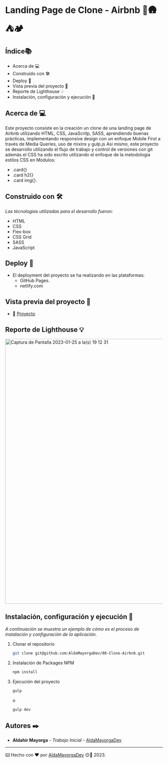 # Landing Page de Clone - Airbnb 🏡🛖⛺️🏕

## Índice📚 
* Acerca de 💻 
* Construido con 🛠️
* Deploy 🚀 
* Vista previa del proyecto 👀 
* Reporte de Lighthouse 💡 
* Instalación, configuración y ejecución 🧰 

## Acerca de 💻 

Este proyecto consiste en la creación un clone de una landing page de Airbnb utilizando HTML, CSS, JavaScritp, SASS, aprendiendo buenas prácticas, implementando responsive design con un enfoque Mobile First a través de Media Queries, uso de mixins y gulp.js Asi mismo, este proyecto se desarrollo utilizando el flujo de trabajo y control de versiones con git además el CSS ha sido escrito utilizando el enfoque de la metodologia estilos CSS en Módulos:

* .card{}
* .card h2{}
* .card img{}.


## Construido con 🛠️

_Las técnologias utilizadas para el desarrollo fueron:_

* HTML 
* CSS
* Flex-box
* CSS Grid
* SASS
* JavaScript

## Deploy 🚀  

* El deployment del proyecto se ha realizando en las plataformas:
    * GitHub Pages.
    * netlify.com

## Vista previa del proyecto 👀 

* 👀  [Proyecto]( https://aldamayorgadev.github.io/08-Clone-Airbnb/ )


## Reporte de Lighthouse 💡 

<img width="846" alt="Captura de Pantalla 2023-01-25 a la(s) 19 12 31" src="https://user-images.githubusercontent.com/94152243/214732989-11d6d1b7-c55a-443f-bb7c-a89e07dc952e.png">





## Instalación, configuración y ejecución 🧰 
_A continuación se muestra un ejemplo de cómo es el proceso de instalación y configuración de la aplicación._


1. Clonar el repositorio
   ```sh
   git clone git@github.com:AldaMayorgaDev/08-Clone-Airbnb.git
   ```
2. Instalación de Packages NPM
   ```sh
   npm install
   ```
3. Ejecución del proyecto    
   ```sh
   gulp
   ```
   o

   ```sh
   gulp dev
   ```

## Autores ✒️

* **Aldahir Mayorga** - *Trabajo Inicial* - [AldaMayorgaDev](https://github.com/AldaMayorgaDev)






---
⌨️ Hecho con ❤️ por [AldaMayorgaDev](https://github.com/AldaMayorgaDev) 😊🚀 2023.
